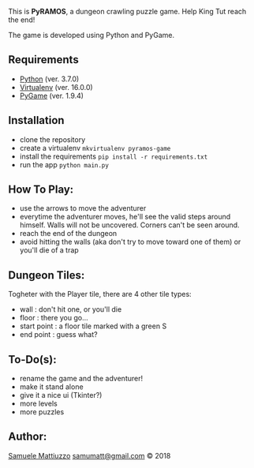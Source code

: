 This is **PyRAMOS**, a dungeon crawling puzzle game. Help King Tut reach the end!

The game is developed using Python and PyGame.


## Requirements

- [Python](https://www.python.org/) (ver. 3.7.0)
- [Virtualenv](https://virtualenv.pypa.io/en/stable/) (ver. 16.0.0)
- [PyGame](http://www.pygame.org/news.html) (ver. 1.9.4)



## Installation

- clone the repository
- create a virtualenv `mkvirtualenv pyramos-game`
- install the requirements `pip install -r requirements.txt`
- run the app `python main.py`


## How To Play:

- use the arrows to move the adventurer
- everytime the adventurer moves, he'll see the valid steps around himself. Walls will not be uncovered. Corners can't be seen around.
- reach the end of the dungeon
- avoid hitting the walls (aka don't try to move toward one of them) or you'll die of a trap


## Dungeon Tiles:

Togheter with the Player tile, there are 4 other tile types:

- wall : don't hit one, or you'll die
- floor : there you go...
- start point : a floor tile marked with a green S
- end point : guess what?


## To-Do(s):

- rename the game and the adventurer!
- make it stand alone
- give it a nice ui (Tkinter?)
- more levels
- more puzzles

## Author:

[Samuele Mattiuzzo](https://samuele-mattiuzzo.github.io) <samumatt@gmail.com> &copy; 2018
